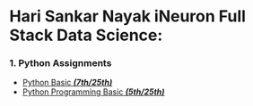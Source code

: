 # Hari Sankar Nayak iNeuron Full Stack Data Science:

### 1. Python Assignments
- [Python Basic ***(7th/25th)***](https://github.com/HariSankarNayak/iNeuron-Full-Stack-Data-Science-Assignments/tree/main/Python%20Basic%20Assignment)
- [Python Programming Basic ***(5th/25th)***](https://github.com/HariSankarNayak/iNeuron-Full-Stack-Data-Science-Assignments/tree/main/Python%20Programming%20Basic%20Assignment)
